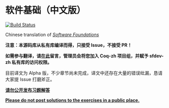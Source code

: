 # 软件基础（中文版）
[![Build Status](https://travis-ci.org/Coq-zh/SF-zh.svg?branch=master)](https://travis-ci.org/Coq-zh/SF-zh)

Chinese translation of *[Software Foundations](https://softwarefoundations.cis.upenn.edu/)*

**注意：本源码库从私有库编译而得，只接受 Issue，不接受 PR！**

**如需参与翻译，请[在此](https://zhuanlan.zhihu.com/p/35937895)留言，管理员会将您加入 Coq-zh 项目组，并赋予 sfdev-zh 私有库的访问权限。**

目前译文为 Alpha 版，不少章节尚未完成，译文中还存在大量的错误纰漏，恳请大家提 Issue 打磨斧正。

[**请勿公开发布习题解答**](https://coq-zh.github.io/SF-zh/lf-current/Preface.html#lab10)

[**Please do not post solutions to the exercises in a public place.**](https://softwarefoundations.cis.upenn.edu/lf-current/Preface.html#lab10)

